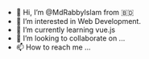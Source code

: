 - 👋 Hi, I’m @MdRabbyIslam from :bangladesh:
- 👀 I’m interested in Web Development.
- 🌱 I’m currently learning vue.js
- 💞️ I’m looking to collaborate on ...
- 📫 How to reach me ...


<!---
MdRabbyIslam/MdRabbyIslam is a ✨ special ✨ repository because its `README.md` (this file) appears on your GitHub profile.
You can click the Preview link to take a look at your changes.
--->
